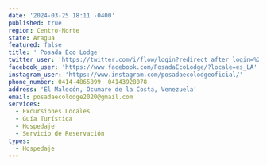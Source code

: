 ```yaml
---
date: '2024-03-25 18:11 -0400'
published: true
region: Centro-Norte
state: Aragua
featured: false
title: ' Posada Eco Lodge'
twitter_user: 'https://twitter.com/i/flow/login?redirect_after_login=%2Fposadaecolodge'
facebook_user: 'https://www.facebook.com/PosadaEcoLodge/?locale=es_LA'
instagram_user: 'https://www.instagram.com/posadaecolodgeoficial/'
phone_number: 0414-4865899  04143928078
address: 'El Malecón, Ocumare de la Costa, Venezuela'
email: posadaecolodge2020@gmail.com
services:
  - Excursiones Locales
  - Guía Turística
  - Hospedaje
  - Servicio de Reservación
types:
  - Hospedaje
---
```


